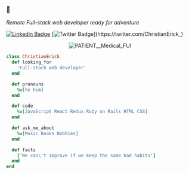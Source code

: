 ###  👋

<p><em>Remote Full-stack web developer ready for adventure</em></p>

[![Linkedin Badge](https://img.shields.io/badge/-Christian%20Erick-blue?style=flat-square&logo=Linkedin&logoColor=white&link=https://www.linkedin.com/in/christian-erick-contreras-9945b820b/)](https://www.linkedin.com/in/christian-erick-contreras-9945b820b/)
[![Twitter Badge](https://img.shields.io/badge/-@ChristianErick__-1ca0f1?style=flat-square&labelColor=1ca0f1&logo=twitter&logoColor=white&link=https://twitter.com/ChristianErick_)](https://twitter.com/ChristianErick_)

<div align="center">
<!-- <img src="https://user-images.githubusercontent.com/67211919/138012074-88ef8267-5acf-47a1-9748-e491aa6a8bac.png" width="200"> -->
<!-- ![sky](https://user-images.githubusercontent.com/67211919/132962911-6a26f16f-20c2-4ae3-a5a1-065143ce86c0.jpg) -->
<!-- <img src="https://user-images.githubusercontent.com/67211919/138012074-88ef8267-5acf-47a1-9748-e491aa6a8bac.png" min-width="100vw"> -->
  
  ![PATIENT__Medical_FUI](https://user-images.githubusercontent.com/67211919/139512926-2579c2ea-934d-4e45-8b07-99c9f778d36b.gif)
</div>

```ruby
class ChristianErick
  def looking_for
    'Full-stack web developer'
  end

  def pronouns
    %w[he him]
  end

  def code
    %w[JavaScript React Redux Ruby on Rails HTML CSS]
  end

  def ask_me_about
    %w[Music Books Hobbies]
  end

  def facts
    ['We can\'t improve if we keep the same bad habits']
  end
end
```
